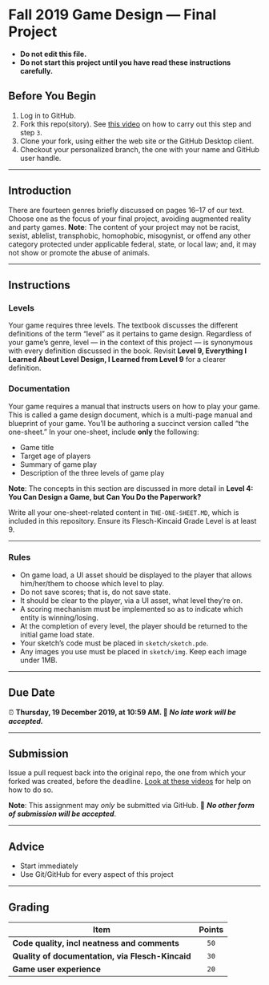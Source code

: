 # Fall 2019 Game Design — Final Project

* **Do not edit this file.**  
* **Do not start this project until you have read these instructions carefully.**

## Before You Begin
1. Log in to GitHub.
2. Fork this repo(sitory). See [this video](http://code-warrior.github.io/tutorials/git/github/forking-and-cloning-at-the-github-web-site/) on how to carry out this step and step `3`.
3. Clone your fork, using either the web site or the GitHub Desktop client.
4. Checkout your personalized branch, the one with your name and GitHub user handle.

---

## Introduction
There are fourteen genres briefly discussed on pages 16–17 of our text. Choose one as the focus of your final project, avoiding augmented reality and party games. **Note**: The content of your project may not be racist, sexist, ablelist, transphobic, homophobic, misogynist, or offend any other category protected under applicable federal, state, or local law; and, it may not show or promote the abuse of animals.

---

## Instructions
### Levels
Your game requires three levels. The textbook discusses the different definitions of the term “level” as it pertains to game design. Regardless of your game’s genre, level — in the context of this project — is synonymous with every definition discussed in the book. Revisit **Level 9, Everything I Learned About Level Design, I Learned from Level 9** for a clearer definition.

### Documentation
Your game requires a manual that instructs users on how to play your game. This is called a game design document, which is a multi-page manual and blueprint of your game. You’ll be authoring a succinct version called “the one-sheet.” In your one-sheet, include **only** the following:

* Game title
* Target age of players
* Summary of game play
* Description of the three levels of game play

**Note**: The concepts in this section are discussed in more detail in **Level 4: You Can Design a Game, but Can You Do the Paperwork?**

Write all your one-sheet-related content in `THE-ONE-SHEET.MD`, which is included in this repository. Ensure its Flesch-Kincaid Grade Level is at least 9.

---

### Rules
* On game load, a UI asset should be displayed to the player that allows him/her/them to choose which level to play.
* Do not save scores; that is, do not save state.
* It should be clear to the player, via a UI asset, what level they’re on.
* A scoring mechanism must be implemented so as to indicate which entity is winning/losing.
* At the completion of every level, the player should be returned to the initial game load state.
* Your sketch’s code must be placed in `sketch/sketch.pde`.
* Any images you use must be placed in `sketch/img`. Keep each image under 1MB.

---

## Due Date
⏰ **Thursday, 19 December 2019, at 10:59 AM. 🚫 _No late work will be accepted._**

---

## Submission
Issue a pull request back into the original repo, the one from which your forked was created, before the deadline. [Look at these videos](http://code-warrior.github.io/tutorials/git/github/) for help on how to do so.

**Note**: This assignment may *only* be submitted via GitHub. 🚫 **_No other form of submission will be accepted_**.

---

## Advice
* Start immediately
* Use Git/GitHub for every aspect of this project

---

## Grading
| Item                                             | Points |
|--------------------------------------------------|:------:|
| **Code quality, incl neatness and comments**     | `50`   |
| **Quality of documentation, via Flesch-Kincaid** | `30`   |
| **Game user experience**                         | `20`   |
